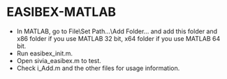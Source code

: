 EASIBEX-MATLAB
==============
- In MATLAB, go to File\Set Path...\Add Folder... and add this folder and x86 folder if you use MATLAB 32 bit, x64 folder if you use MATLAB 64 bit.
- Run easibex_init.m.
- Open sivia_easibex.m to test.
- Check i_Add.m and the other files for usage information.

